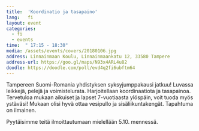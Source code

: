 ```yaml
---
title:  'Koordinatio ja tasapaino'
lang:   fi
layout: event
categories:
  - fi
  - events
time:  " 17:15 - 18:30"
media: /assets/events/covers/20180106.jpg
address: Linnainmaan Koulu, Linnainmaankatu 12, 33580 Tampere
address-url: https://goo.gl/maps/N93x4ARL4u82
doodle: https://doodle.com/poll/evd4q2fi6ubftm64
---
```


Tampereen Suomi-Romania yhdistyksen syksyjumppakausi jatkuu! Luvassa leikkejä, pelejä ja voimistelurata. Harjoitellaan koordinaatiota ja tasapainoa. Tervetuloa mukaan aikuiset ja lapset 7-vuotiaasta ylöspäin, voit tuoda myös ystäväsi! Mukaan olisi hyvä ottaa vesipullo ja sisäliikuntakengät. Tapahtuma on ilmainen.

Pyytäisimme teitä ilmoittautumaan mielellään 5.10. mennessä.